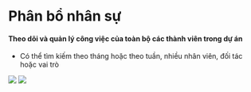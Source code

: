 # Phân bổ nhân sự

#### Theo dõi và quản lý công việc của toàn bộ các thành viên trong dự án
- Có thể tìm kiếm theo tháng hoặc theo tuần, nhiều nhân viên, đối tác hoặc vai trò
<img src="/images/md/allocation.png" >

<img src="/images/md/allocation-overview.png" >